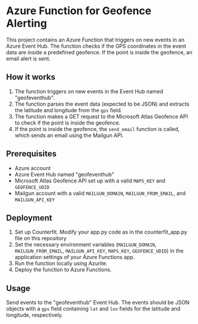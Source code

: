 # Azure Function for Geofence Alerting

This project contains an Azure Function that triggers on new events in an Azure Event Hub. The function checks if the GPS coordinates in the event data are inside a predefined geofence. If the point is inside the geofence, an email alert is sent.

## How it works

1. The function triggers on new events in the Event Hub named "geofeventhub".
2. The function parses the event data (expected to be JSON) and extracts the latitude and longitude from the `gps` field.
3. The function makes a GET request to the Microsoft Atlas Geofence API to check if the point is inside the geofence.
4. If the point is inside the geofence, the `send_email` function is called, which sends an email using the Mailgun API.

## Prerequisites

- Azure account
- Azure Event Hub named "geofeventhub"
- Microsoft Atlas Geofence API set up with a valid `MAPS_KEY` and `GEOFENCE_UDID`
- Mailgun account with a valid `MAILGUN_DOMAIN`, `MAILGUN_FROM_EMAIL`, and `MAILGUN_API_KEY`

## Deployment
1. Set up Counterfit. Modify your app.py code as in the counterfit_app.py file on this repository
2. Set the necessary environment variables (`MAILGUN_DOMAIN`, `MAILGUN_FROM_EMAIL`, `MAILGUN_API_KEY`, `MAPS_KEY`, `GEOFENCE_UDID`) in the application settings of your Azure Functions app.
3. Run the function locally using Azurite.
4. Deploy the function to Azure Functions.

## Usage

Send events to the "geofeventhub" Event Hub. The events should be JSON objects with a `gps` field containing `lat` and `lon` fields for the latitude and longitude, respectively.

